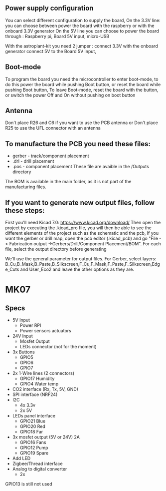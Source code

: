 ## Power supply configuration
You can select different configuration to supply the board, 
	On the 3.3V line: you can choose between power the board with the raspberry or with the onboard 3.3V generator
	On the 5V line you can choose to power the board through :
		Raspberry pi,
		Board 5V input,
		micro-USB
		
With the astroplant-kit you need 2 jumper :
		connect 3.3V with the onboard generator
		connect 5V to the Board 5V input,

## Boot-mode
To program the board you need the microcontroller to enter boot-mode, to do this power the board while pushing Boot button, or reset the board while pushing Boot button,
To leave Boot-mode, reset the board with the button, or switch the power Off and On without pushing on boot button

## Antenna 
Don't place R26 and C6 if you want to use the PCB antenna
or Don't place R25 to use the UFL connector with an antenna

## To manufacture the PCB you need these files:
  - gerber - track/component placement
  - .drl - drill placement 
  - .pos - component placement 
 These file are avaible in the /Outputs directory
 
The BOM is available in the main folder, as it is not part of the manufacturing files.

## If you want to generate new output files, follow these steps: 

First you'll need Kicad 7.0: https://www.kicad.org/download/ 
Then open the project by executing the .kicad_pro file, you will then be able to see the different elements of the project such as the schematic and the pcb,
If you want the gerber or drill map, open the pcb editor (.kicad_pcb) and go "File -> Fabrication output ->Gerbers/Drill/Component Placement/BOM".
For each file, select the output directory before generating

We'll use the general parameter for output files.
For Gerber, select layers: B_Cu,B_Mask,B_Paste,B_Silkscreen,F_Cu,F_Mask,F_Paste,F_Silkscreen,Edge_Cuts and User_Eco2
and leave the other options as they are.

# MK07

## Specs

* 5V Input
    * Power RPI
    * Power sensors actuators
* 24V Input
    * Mosfet Output
    * LEDs connector (not for the moment)
* 3x Buttons
    * GPIO5
    * GPIO6
    * GPIO7
* 2x 1-Wire lines (2 connectors)
    * GPIO17 Humidity
    * GPIO4 Water temp
* CO2 interface (Rx, Tx, 5V, GND)
* SPI interface (NRF24)
* I2C
    * 4x 3.3v
    * 2x 5V
* LEDs panel interface
    * GPIO21 Blue
    * GPIO20 Red
    * GPIO18 Far
* 3x mosfet output (5V or 24V) 2A
    * GPIO16 Fans
    * GPIO12 Pump
    * GPIO19 Spare
* Add LED
* Zigbee/Thread interface
* Analog to digital converter
	* 2x

GPIO13 is still not used